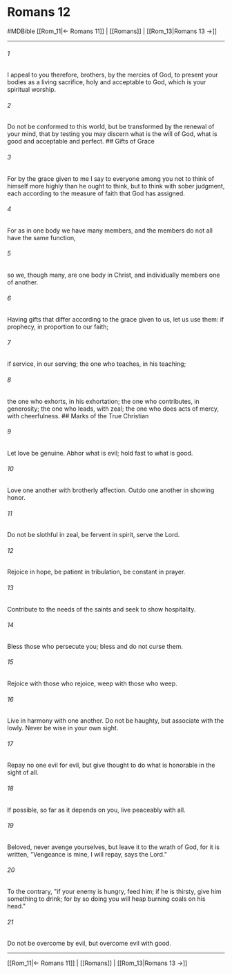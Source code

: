 # Romans 12
#MDBible
[[Rom_11|← Romans 11]] | [[Romans]] | [[Rom_13|Romans 13 →]]

***

###### 1 
I appeal to you therefore, brothers, by the mercies of God, to present your bodies as a living sacrifice, holy and acceptable to God, which is your spiritual worship. 

###### 2 
Do not be conformed to this world, but be transformed by the renewal of your mind, that by testing you may discern what is the will of God, what is good and acceptable and perfect. ## Gifts of Grace 

###### 3 
For by the grace given to me I say to everyone among you not to think of himself more highly than he ought to think, but to think with sober judgment, each according to the measure of faith that God has assigned. 

###### 4 
For as in one body we have many members, and the members do not all have the same function, 

###### 5 
so we, though many, are one body in Christ, and individually members one of another. 

###### 6 
Having gifts that differ according to the grace given to us, let us use them: if prophecy, in proportion to our faith; 

###### 7 
if service, in our serving; the one who teaches, in his teaching; 

###### 8 
the one who exhorts, in his exhortation; the one who contributes, in generosity; the one who leads, with zeal; the one who does acts of mercy, with cheerfulness. ## Marks of the True Christian 

###### 9 
Let love be genuine. Abhor what is evil; hold fast to what is good. 

###### 10 
Love one another with brotherly affection. Outdo one another in showing honor. 

###### 11 
Do not be slothful in zeal, be fervent in spirit, serve the Lord. 

###### 12 
Rejoice in hope, be patient in tribulation, be constant in prayer. 

###### 13 
Contribute to the needs of the saints and seek to show hospitality. 

###### 14 
Bless those who persecute you; bless and do not curse them. 

###### 15 
Rejoice with those who rejoice, weep with those who weep. 

###### 16 
Live in harmony with one another. Do not be haughty, but associate with the lowly. Never be wise in your own sight. 

###### 17 
Repay no one evil for evil, but give thought to do what is honorable in the sight of all. 

###### 18 
If possible, so far as it depends on you, live peaceably with all. 

###### 19 
Beloved, never avenge yourselves, but leave it to the wrath of God, for it is written, "Vengeance is mine, I will repay, says the Lord." 

###### 20 
To the contrary, "if your enemy is hungry, feed him; if he is thirsty, give him something to drink; for by so doing you will heap burning coals on his head." 

###### 21 
Do not be overcome by evil, but overcome evil with good. 

***

[[Rom_11|← Romans 11]] | [[Romans]] | [[Rom_13|Romans 13 →]]
